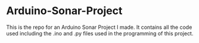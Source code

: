 # Arduino-Sonar-Project
This is the repo for an Arduino Sonar Project I made. It contains all the code used including the .ino and .py files used in the programming of this project.
